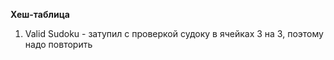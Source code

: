 **Хеш-таблица**
1. Valid Sudoku - затупил с проверкой судоку в ячейках 3 на 3, поэтому надо повторить

